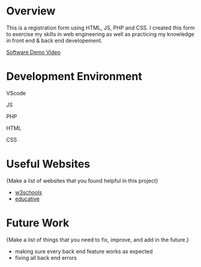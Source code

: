 # Overview

This is a registration form using HTML, JS, PHP and CSS. I created this form to exercise my skills in web engineering as well as practicing my knowledge in front end & back end developement. 

[Software Demo Video](https://youtu.be/nSAH-c5RvEU)

# Development Environment

VScode

JS

PHP

HTML

CSS


# Useful Websites

{Make a list of websites that you found helpful in this project}

- [w3schools](https://www.w3schools.com/php/)
- [educative](https://www.educative.io/answers/how-to-add-an-id-to-element-in-javascript)

# Future Work

{Make a list of things that you need to fix, improve, and add in the future.}

- making sure every back end feature works as expected
- fixing all back end errors
